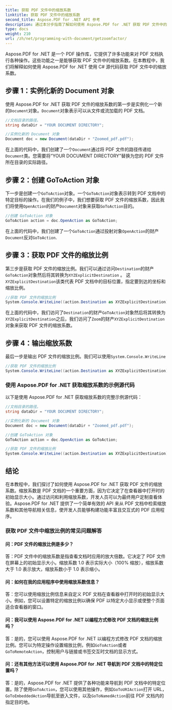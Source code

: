 ```yaml
---
title: 获取 PDF 文件中的缩放系数
linktitle: 获取 PDF 文件中的缩放系数
second_title: Aspose.PDF for .NET API 参考
description: 通过本分步指南了解如何使用 Aspose.PDF for .NET 获取 PDF 文件中的缩放系数。
type: docs
weight: 210
url: /zh/net/programming-with-document/getzoomfactor/
---
```

Aspose.PDF for .NET 是一个 PDF 操作库，它提供了许多功能来对 PDF 文档执行各种操作。这些功能之一是能够获取 PDF 文件中的缩放系数。在本教程中，我们将解释如何使用 Aspose.PDF for .NET 使用 C# 源代码获取 PDF 文件中的缩放系数。


## 步骤 1：实例化新的 Document 对象

使用 Aspose.PDF for .NET 获取 PDF 文件的缩放系数的第一步是实例化一个新的`Document`对象。`Document`对象表示可以从文件或流加载的 PDF 文档。

```csharp
//文档目录的路径。
string dataDir = "YOUR DOCUMENT DIRECTORY";

//实例化新的 Document 对象
Document doc = new Document(dataDir + "Zoomed_pdf.pdf");
```

在上面的代码中，我们创建了一个`Document`通过将 PDF 文件的路径传递给`Document`类。您需要将“YOUR DOCUMENT DIRECTORY”替换为您的 PDF 文件所在目录的实际路径。

## 步骤 2：创建 GoToAction 对象

下一步是创建一个`GoToAction`对象。一个`GoToAction`对象表示转到 PDF 文档中的特定目标的操作。在我们的例子中，我们想要获取 PDF 文件的缩放系数，因此我们将使用`OpenAction`的财产`Document`对象来获取`GoToAction`目的。

```csharp
//创建 GoToAction 对象
GoToAction action = doc.OpenAction as GoToAction;
```

在上面的代码中，我们创建了一个`GoToAction`通过投射对象`OpenAction`的财产`Document`反对`GoToAction`.

## 步骤 3：获取 PDF 文件的缩放比例

第三步是获取 PDF 文件的缩放比例。我们可以通过访问`Destination`的财产`GoToAction`对象然后将其转换为`XYZExplicitDestination` 。 这`XYZExplicitDestination`该类代表 PDF 文档中的目标位置，指定要到达的坐标和缩放比例。

```csharp
//获取 PDF 文件的缩放比例
System.Console.WriteLine((action.Destination as XYZExplicitDestination).Zoom); //文档缩放值；
```

在上面的代码中，我们访问了`Destination`的财产`GoToAction`对象然后将其转换为`XYZExplicitDestination`之后，我们访问了`Zoom`的财产`XYZExplicitDestination`对象来获取 PDF 文件的缩放系数。

## 步骤 4：输出缩放系数

最后一步是输出 PDF 文件的缩放比例。我们可以使用`System.Console.WriteLine`

```csharp
//获取 PDF 文件的缩放比例
System.Console.WriteLine((action.Destination as XYZExplicitDestination).Zoom); //文档缩放值；
```        

### 使用 Aspose.PDF for .NET 获取缩放系数的示例源代码

以下是使用 Aspose.PDF for .NET 获取缩放系数的完整示例源代码：

```csharp
//文档目录的路径。
string dataDir = "YOUR DOCUMENT DIRECTORY";

//实例化新的 Document 对象
Document doc = new Document(dataDir + "Zoomed_pdf.pdf");

//创建 GoToAction 对象
GoToAction action = doc.OpenAction as GoToAction;

//获取 PDF 文件的缩放比例
System.Console.WriteLine((action.Destination as XYZExplicitDestination).Zoom); //文档缩放值；
```

## 结论

在本教程中，我们探讨了如何使用 Aspose.PDF for .NET 获取 PDF 文件的缩放系数。缩放系数是 PDF 文档的一个重要方面，因为它决定了在查看器中打开时的初始显示大小。通过访问和利用缩放系数，开发人员可以为最终用户定制查看体验。Aspose.PDF for .NET 提供了一个简单有效的 API 来从 PDF 文档中检索缩放系数和其他导航相关信息，使开发人员能够构建功能丰富且交互式的 PDF 应用程序。

### 获取 PDF 文件中缩放比例的常见问题解答

#### 问：PDF 文件的缩放比例是多少？

答：PDF 文件中的缩放系数是指查看文档时应用的放大倍数。它决定了 PDF 文件在屏幕上的初始显示大小。缩放系数 1.0 表示实际大小（100% 缩放），缩放系数大于 1.0 表示放大，缩放系数小于 1.0 表示缩小。

#### 问：如何在我的应用程序中使用缩放系数信息？

答：您可以使用缩放比例信息来自定义 PDF 文档在查看器中打开时的初始显示大小。例如，您可以设置特定的缩放比例以确保 PDF 以特定大小显示或使整个页面适合查看器的窗口。

#### 问：我可以使用 Aspose.PDF for .NET 以编程方式修改 PDF 文档的缩放比例吗？

答：是的，您可以使用 Aspose.PDF for .NET 以编程方式修改 PDF 文档的缩放比例。您可以为特定操作设置缩放比例，例如`GoToAction`或者`GoToRemoteAction`，控制用户与链接或书签交互时文档的显示方式。

#### 问：还有其他方法可以使用 Aspose.PDF for .NET 导航到 PDF 文档中的特定位置吗？

答：是的，Aspose.PDF for .NET 提供了各种功能来导航到 PDF 文档中的特定位置。除了使用`GoToAction`，您可以使用其他操作，例如`GoToURIAction`打开 URL，`GoToEmbeddedAction`导航至嵌入文件，以及`GoToNamedAction`前往 PDF 文档内的指定目的地。